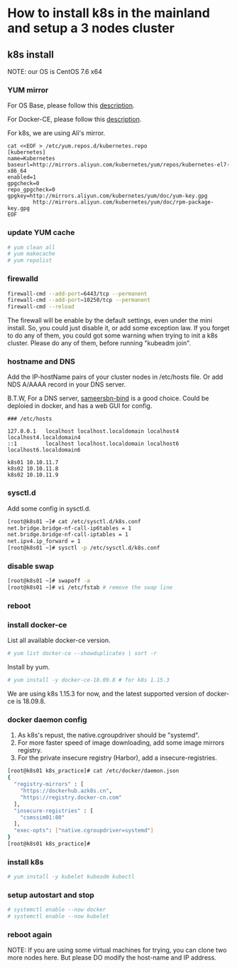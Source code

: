 # How to install k8s in the mainland and setup a 3 nodes cluster

## k8s install

NOTE: our OS is CentOS 7.6 x64

### YUM mirror

For OS Base, please follow this [description](https://mirror.tuna.tsinghua.edu.cn/help/centos/).

For Docker-CE, please follow this [description](https://mirror.tuna.tsinghua.edu.cn/help/docker-ce/).

For k8s, we are using Ali's mirror.

```text
cat <<EOF > /etc/yum.repos.d/kubernetes.repo
[kubernetes]
name=Kubernetes
baseurl=http://mirrors.aliyun.com/kubernetes/yum/repos/kubernetes-el7-x86_64
enabled=1
gpgcheck=0
repo_gpgcheck=0
gpgkey=http://mirrors.aliyun.com/kubernetes/yum/doc/yum-key.gpg
        http://mirrors.aliyun.com/kubernetes/yum/doc/rpm-package-key.gpg
EOF
```

### update YUM cache

```bash
# yum clean all  
# yum makecache  
# yum repolist
```

### firewalld

```bash
firewall-cmd --add-port=6443/tcp --permanent
firewall-cmd --add-port=10250/tcp --permanent
firewall-cmd --reload
```

The firewall will be enable by the default settings, even under the mini install.
So, you could just disable it, or add some exception law.
If you forget to do any of them, you could got some warning when trying to init a k8s cluster.
Please do any of them, before running "kubeadm join".

### hostname and DNS

Add the IP-hostName pairs of your cluster nodes in /etc/hosts file.
Or add NDS A/AAAA record in your DNS server.

B.T.W, For a DNS server, [sameersbn-bind](https://hub.docker.com/r/sameersbn/bind/) is a good choice. Could be deploied in docker, and has a web GUI for config.

```text
### /etc/hosts

127.0.0.1   localhost localhost.localdomain localhost4 localhost4.localdomain4
::1         localhost localhost.localdomain localhost6 localhost6.localdomain6

k8s01 10.10.11.7
k8s02 10.10.11.8
k8s02 10.10.11.9

```

### sysctl.d

Add some config in sysctl.d.

```bash
[root@k8s01 ~]# cat /etc/sysctl.d/k8s.conf
net.bridge.bridge-nf-call-ip6tables = 1
net.bridge.bridge-nf-call-iptables = 1
net.ipv4.ip_forward = 1
[root@k8s01 ~]# sysctl -p /etc/sysctl.d/k8s.conf
```

### disable swap

```bash
[root@k8s01 ~]# swapoff -a
[root@k8s01 ~]# vi /etc/fstab # remove the swap line
```

### reboot

### install docker-ce

List all available docker-ce version.

```bash
# yum list docker-ce --showduplicates | sort -r
```

Install by yum.

```bash
# yum install -y docker-ce-18.09.8 # for k8s 1.15.3
```

We are using k8s 1.15.3 for now, and the latest supported version of docker-ce is 18.09.8.

### docker daemon config

1. As k8s's repust, the native.cgroupdriver should be "systemd".
2. For more faster speed of image downloading, add some image mirrors registry.
3. For the private insecure registry (Harbor), add a insecure-registries.

```bash
[root@k8s01 k8s_practice]# cat /etc/docker/daemon.json
{
  "registry-mirrors" : [
    "https://dockerhub.azk8s.cn",
    "https://registry.docker-cn.com"
  ],
  "insecure-registries" : [
    "csmssim01:80"
  ],
  "exec-opts": ["native.cgroupdriver=systemd"]
}
[root@k8s01 k8s_practice]#
```

### install k8s

```bash
# yum install -y kubelet kubeadm kubectl
```

### setup autostart and stop

```bash
# systemctl enable --now docker 
# systemctl enable --now kubelet
```

### reboot again

NOTE: If you are using some virtual machines for trying, you can clone two more nodes here. But please DO modify the host-name and IP address.
